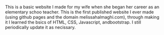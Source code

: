 This is a basic website I made for my wife when she began her career as an elementary schoo teacher. This is the first published website I ever made (using github pages and the domain melissahalmaghi.com), through making it I learned the bsics of HTML, CSS, Javascript, andbootstrap. I still periodically update it as necissary.
